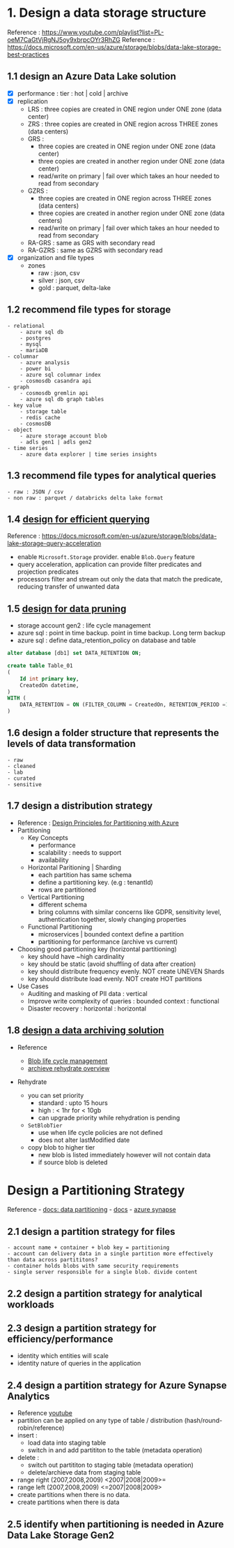 # 1. Design a data storage structure
Reference : https://www.youtube.com/playlist?list=PL-oeM7CaGtVjRgNJ5oy9xbrpcOYr3RhZG
Reference : https://docs.microsoft.com/en-us/azure/storage/blobs/data-lake-storage-best-practices
## 1.1 design an Azure Data Lake solution

- [x] performance : tier : hot | cold | archive
- [x] replication 
    - LRS : three copies are created in ONE region under ONE zone (data center)
    - ZRS : three copies are created in ONE region across THREE zones (data centers)
    - GRS : 
        - three copies are created in ONE region under ONE zone (data center)
        - three copies are created in another region under ONE zone (data center)
        - read/write on primary | fail over which takes an hour needed to read from secondary
    - GZRS : 
        - three copies are created in ONE region across THREE zones (data centers)
        - three copies are created in another region under ONE zone (data centers)
        - read/write on primary | fail over which takes an hour needed to read from secondary
    - RA-GRS : same as GRS with secondary read
    - RA-GZRS : same as GZRS with secondary read
- [x] organization and file types
    - zones
        - raw       : json, csv
        - silver    : json, csv
        - gold      : parquet, delta-lake

## 1.2 recommend file types for storage
    - relational
        - azure sql db
        - postgres
        - mysql
        - mariaDB
    - columnar
        - azure analysis
        - power bi
        - azure sql columnar index
        - cosmosdb casandra api
    - graph
        - cosmosdb gremlin api
        - azure sql db graph tables
    - key value
        - storage table
        - redis cache 
        - cosmosDB
    - object
        - azure storage account blob
        - adls gen1 | adls gen2
    - time series
        - azure data explorer | time series insights

## 1.3 recommend file types for analytical queries
    - raw : JSON / csv
    - non raw : parquet / databricks delta lake format
## 1.4 [design for efficient querying](#design-data-querying)
Reference : https://docs.microsoft.com/en-us/azure/storage/blobs/data-lake-storage-query-acceleration
 - enable `Microsoft.Storage` provider. enable `Blob.Query` feature 
 - query acceleration, application can provide filter predicates and projection predicates
 - processors filter and stream out only the data that match the predicate, reducing transfer of unwanted data
 
## 1.5 [design for data pruning](#design-data-pruning)
- storage account gen2 : life cycle management
- azure sql : point in time backup. point in time backup. Long term backup
- azure sql : define data_retention_policy on database and table
```sql
alter database [db1] set DATA_RETENTION ON;

create table Table_01
(
    Id int primary key,
    CreatedOn datetime,
)
WITH (
    DATA_RETENTION = ON (FILTER_COLUMN = CreatedOn, RETENTION_PERIOD =1 DAY)
)
```
## 1.6 design a folder structure that represents the levels of data transformation
    - raw
    - cleaned
    - lab
    - curated
    - sensitive

## 1.7 design a distribution strategy
- Reference : [Design Principles for Partitioning with Azure](https://app.pluralsight.com/library/courses/design-principles-partitioning-azure/table-of-contents)
- Partitioning
    - Key Concepts
        - performance
        - scalability : needs to support 
        - availability
    - Horizontal Paritioning | Sharding
        - each partition has same schema
        - define a partitioning key. (e.g : tenantId)
        - rows are partitioned
    - Vertical Partitioning
        - different schema
        - bring columns with similar concerns like GDPR, sensitivity level, authentication together, slowly changing properties
    - Functional Partitioning 
        - microservices | bounded context define a partition
        - partitioning for performance (archive vs current)
- Choosing good partitioning key (horizontal partitioning)
    - key should have ~high cardinality
    - key should be static (avoid shuffling of data after creation)
    - key should distribute frequency evenly. NOT create UNEVEN Shards
    - key should distribute load evenly. NOT create HOT partitions
- Use Cases
    - Auditing and masking of PII data : vertical
    - Improve write complexity of queries : bounded context : functional
    - Disaster recovery : horizontal : horizontal
## 1.8 [design a data archiving solution](#design-data-archive)
- Reference
    - [Blob life cycle management](https://docs.microsoft.com/en-us/azure/storage/blobs/lifecycle-management-overview)
    - [archieve rehydrate overview](https://docs.microsoft.com/en-us/azure/storage/blobs/archive-rehydrate-overview)

- Rehydrate 
    - you can set priority
        - standard : upto 15 hours
        - high : < 1hr for < 10gb
        - can upgrade priority while rehydration is pending
    - `SetBlobTier`
        - use when life cycle policies are not defined
        - does not alter lastModified date
    - copy blob to higher tier
        - new blob is listed immediately however will not contain data
        - if source blob is deleted

# Design a Partitioning Strategy
Reference
    - [docs: data partitioning](https://docs.microsoft.com/en-us/azure/architecture/best-practices/data-partitioning)
    - [docs](https://docs.microsoft.com/en-us/azure/architecture/best-practices/data-partitioning-strategies)
    - [azure synapse](https://docs.microsoft.com/en-us/azure/synapse-analytics/sql-data-warehouse/sql-data-warehouse-tables-partition)
## 2.1 design a partition strategy for files
    - account name + container + blob key = partitioning
    - account can delivery data in a single partition more effectively than data across partititons?
    - container holds blobs with same security requirements
    - single server responsible for a single blob. divide content 

## 2.2 design a partition strategy for analytical workloads

## 2.3 design a partition strategy for efficiency/performance

- identity which entities will scale
- identity nature of queries in the application

## 2.4 design a partition strategy for Azure Synapse Analytics
- Reference [youtube](https://www.youtube.com/watch?v=4SQouxsR7DQ)
- partition can be applied on any type of table / distribution (hash/round-robin/reference)
- insert :
    - load data into staging table
    - switch in and add partititon to the table (metadata operation)
- delete :
    - switch out partititon to staging table (metadata operation)
    - delete/archieve data from staging table
- range right (2007,2008,2009) <2007|2008|2009>=
- range left  (2007,2008,2009) <=2007|2008|2009>
- create partitions when there is no data.
- create partitions when there is data
## 2.5 identify when partitioning is needed in Azure Data Lake Storage Gen2
